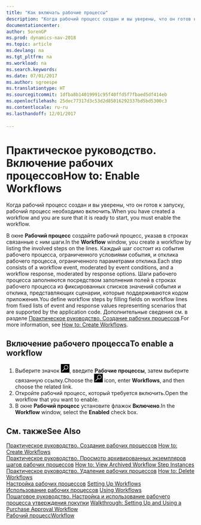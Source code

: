 ```yaml
---
title: "Как включать рабочие процессы"
description: "Когда рабочий процесс создан и вы уверены, что он готов к запуску, рабочий процесс необходимо включить."
documentationcenter: 
author: SorenGP
ms.prod: dynamics-nav-2018
ms.topic: article
ms.devlang: na
ms.tgt_pltfrm: na
ms.workload: na
ms.search.keywords: 
ms.date: 07/01/2017
ms.author: sgroespe
ms.translationtype: HT
ms.sourcegitcommit: 1dfba8b14019991c95f40ffd5f7fbaed5df414eb
ms.openlocfilehash: 25dec77317d3c53d2d85016292337bd5bd5300c3
ms.contentlocale: ru-ru
ms.lasthandoff: 12/01/2017

---
```

# <a name="how-to-enable-workflows"></a><span data-ttu-id="593c0-103">Практическое руководство. Включение рабочих процессов</span><span class="sxs-lookup"><span data-stu-id="593c0-103">How to: Enable Workflows</span></span>
<span data-ttu-id="593c0-104">Когда рабочий процесс создан и вы уверены, что он готов к запуску, рабочий процесс необходимо включить.</span><span class="sxs-lookup"><span data-stu-id="593c0-104">When you have created a workflow and you are sure that it is ready to start, you must enable the workflow.</span></span>  

 <span data-ttu-id="593c0-105">В окне **Рабочий процесс** создайте рабочий процесс, указав в строках связанные с ним шаги.</span><span class="sxs-lookup"><span data-stu-id="593c0-105">In the **Workflow** window, you create a workflow by listing the involved steps on the lines.</span></span> <span data-ttu-id="593c0-106">Каждый шаг состоит из события рабочего процесса, ограниченного условиями события, и отклика рабочего процесса, ограниченного параметрами отклика.</span><span class="sxs-lookup"><span data-stu-id="593c0-106">Each step consists of a workflow event, moderated by event conditions, and a workflow response, moderated by response options.</span></span> <span data-ttu-id="593c0-107">Шаги рабочего процесса заполняются посредством заполнения полей в строках рабочего процесса из фиксированных списков значений события и отклика, представляющих сценарии, которые поддерживаются кодом приложения.</span><span class="sxs-lookup"><span data-stu-id="593c0-107">You define workflow steps by filling fields on workflow lines from fixed lists of event and response values representing scenarios that are supported by the application code.</span></span> <span data-ttu-id="593c0-108">Дополнительные сведения см. в разделе [Практическое руководство. Создание рабочих процессов](across-how-to-create-workflows.md).</span><span class="sxs-lookup"><span data-stu-id="593c0-108">For more information, see [How to: Create Workflows](across-how-to-create-workflows.md).</span></span>  

## <a name="to-enable-a-workflow"></a><span data-ttu-id="593c0-109">Включение рабочего процесса</span><span class="sxs-lookup"><span data-stu-id="593c0-109">To enable a workflow</span></span>  
1.  <span data-ttu-id="593c0-110">Выберите значок ![Поиск страницы или отчета](media/ui-search/search_small.png "Значок поиска страницы или отчета"), введите **Рабочие процессы**, затем выберите связанную ссылку.</span><span class="sxs-lookup"><span data-stu-id="593c0-110">Choose the ![Search for Page or Report](media/ui-search/search_small.png "Search for Page or Report icon") icon, enter **Workflows**, and then choose the related link.</span></span>  
2.  <span data-ttu-id="593c0-111">Откройте рабочий процесс, который требуется включить.</span><span class="sxs-lookup"><span data-stu-id="593c0-111">Open the workflow that you want to enable.</span></span>  
3.  <span data-ttu-id="593c0-112">В окне **Рабочий процесс** установите флажок **Включено**.</span><span class="sxs-lookup"><span data-stu-id="593c0-112">In the **Workflow** window, select the **Enabled** check box.</span></span>  

## <a name="see-also"></a><span data-ttu-id="593c0-113">См. также</span><span class="sxs-lookup"><span data-stu-id="593c0-113">See Also</span></span>  
 <span data-ttu-id="593c0-114">[Практическое руководство. Создание рабочих процессов](across-how-to-create-workflows.md) </span><span class="sxs-lookup"><span data-stu-id="593c0-114">[How to: Create Workflows](across-how-to-create-workflows.md) </span></span>  
 <span data-ttu-id="593c0-115">[Практическое руководство. Просмотр архивированных экземпляров шагов рабочих процессов](across-how-to-view-archived-workflow-step-instances.md) </span><span class="sxs-lookup"><span data-stu-id="593c0-115">[How to: View Archived Workflow Step Instances](across-how-to-view-archived-workflow-step-instances.md) </span></span>  
 <span data-ttu-id="593c0-116">[Практическое руководство. Удаление рабочих процессов](across-how-to-delete-workflows.md) </span><span class="sxs-lookup"><span data-stu-id="593c0-116">[How to: Delete Workflows](across-how-to-delete-workflows.md) </span></span>  
 <span data-ttu-id="593c0-117">[Настройка рабочих процессов](across-set-up-workflows.md) </span><span class="sxs-lookup"><span data-stu-id="593c0-117">[Setting Up Workflows](across-set-up-workflows.md) </span></span>  
 <span data-ttu-id="593c0-118">[Использование рабочих процессов](across-use-workflows.md) </span><span class="sxs-lookup"><span data-stu-id="593c0-118">[Using Workflows](across-use-workflows.md) </span></span>  
 <span data-ttu-id="593c0-119">[Пошаговое руководство. Настройка и использование рабочего процесса утверждения покупки](walkthrough-setting-up-and-using-a-purchase-approval-workflow.md) </span><span class="sxs-lookup"><span data-stu-id="593c0-119">[Walkthrough: Setting Up and Using a Purchase Approval Workflow](walkthrough-setting-up-and-using-a-purchase-approval-workflow.md) </span></span>  
 [<span data-ttu-id="593c0-120">Рабочий процесс</span><span class="sxs-lookup"><span data-stu-id="593c0-120">Workflow</span></span>](across-workflow.md)   

